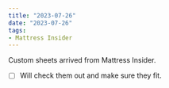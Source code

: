 ```yaml
---
title: "2023-07-26"
date: "2023-07-26"
tags:
- Mattress Insider
---
```

Custom sheets arrived from Mattress Insider.
- [ ] Will check them out and make sure they fit.